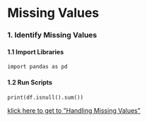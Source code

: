 # Missing Values
### 1. Identify Missing Values
#### 1.1 Import Libraries
    import pandas as pd
#### 1.2 Run Scripts
    print(df.isnull().sum())

[klick here to get to "Handling Missing Values"](https://github.com/tbgrun/machine_learning/blob/main/02%20-%20Data%20Cleaning/01%20-%20Handling%20Missing%20Values.md)
